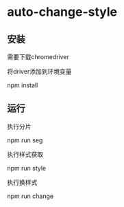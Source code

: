 # auto-change-style

## 安装

需要下载chromedriver

将driver添加到环境变量

npm install

## 运行

执行分片

npm run seg 

执行样式获取

npm run style

执行换样式

npm run change